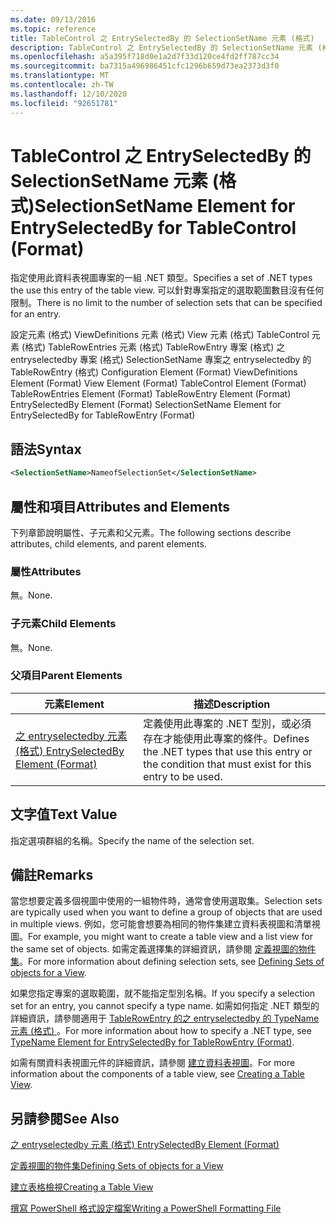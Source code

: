 ```yaml
---
ms.date: 09/13/2016
ms.topic: reference
title: TableControl 之 EntrySelectedBy 的 SelectionSetName 元素 (格式)
description: TableControl 之 EntrySelectedBy 的 SelectionSetName 元素 (格式)
ms.openlocfilehash: a5a395f718d0e1a2d7f33d120ce4fd2ff787cc34
ms.sourcegitcommit: ba7315a496986451cfc1296b659d73ea2373d3f0
ms.translationtype: MT
ms.contentlocale: zh-TW
ms.lasthandoff: 12/10/2020
ms.locfileid: "92651781"
---
```

# <a name="selectionsetname-element-for-entryselectedby-for-tablecontrol-format"></a><span data-ttu-id="af075-103">TableControl 之 EntrySelectedBy 的 SelectionSetName 元素 (格式)</span><span class="sxs-lookup"><span data-stu-id="af075-103">SelectionSetName Element for EntrySelectedBy for TableControl (Format)</span></span>

<span data-ttu-id="af075-104">指定使用此資料表視圖專案的一組 .NET 類型。</span><span class="sxs-lookup"><span data-stu-id="af075-104">Specifies a set of .NET types the use this entry of the table view.</span></span> <span data-ttu-id="af075-105">可以針對專案指定的選取範圍數目沒有任何限制。</span><span class="sxs-lookup"><span data-stu-id="af075-105">There is no limit to the number of selection sets that can be specified for an entry.</span></span>

<span data-ttu-id="af075-106">設定元素 (格式) ViewDefinitions 元素 (格式) View 元素 (格式) TableControl 元素 (格式) TableRowEntries 元素 (格式) TableRowEntry 專案 (格式) 之 entryselectedby 專案 (格式) SelectionSetName 專案之 entryselectedby 的 TableRowEntry (格式) </span><span class="sxs-lookup"><span data-stu-id="af075-106">Configuration Element (Format) ViewDefinitions Element (Format) View Element (Format) TableControl Element (Format) TableRowEntries Element (Format) TableRowEntry Element (Format) EntrySelectedBy Element (Format) SelectionSetName Element for EntrySelectedBy for TableRowEntry (Format)</span></span>

## <a name="syntax"></a><span data-ttu-id="af075-107">語法</span><span class="sxs-lookup"><span data-stu-id="af075-107">Syntax</span></span>

```xml
<SelectionSetName>NameofSelectionSet</SelectionSetName>
```

## <a name="attributes-and-elements"></a><span data-ttu-id="af075-108">屬性和項目</span><span class="sxs-lookup"><span data-stu-id="af075-108">Attributes and Elements</span></span>

<span data-ttu-id="af075-109">下列章節說明屬性、子元素和父元素。</span><span class="sxs-lookup"><span data-stu-id="af075-109">The following sections describe attributes, child elements, and parent elements.</span></span>

### <a name="attributes"></a><span data-ttu-id="af075-110">屬性</span><span class="sxs-lookup"><span data-stu-id="af075-110">Attributes</span></span>

<span data-ttu-id="af075-111">無。</span><span class="sxs-lookup"><span data-stu-id="af075-111">None.</span></span>

### <a name="child-elements"></a><span data-ttu-id="af075-112">子元素</span><span class="sxs-lookup"><span data-stu-id="af075-112">Child Elements</span></span>

<span data-ttu-id="af075-113">無。</span><span class="sxs-lookup"><span data-stu-id="af075-113">None.</span></span>

### <a name="parent-elements"></a><span data-ttu-id="af075-114">父項目</span><span class="sxs-lookup"><span data-stu-id="af075-114">Parent Elements</span></span>

|<span data-ttu-id="af075-115">元素</span><span class="sxs-lookup"><span data-stu-id="af075-115">Element</span></span>|<span data-ttu-id="af075-116">描述</span><span class="sxs-lookup"><span data-stu-id="af075-116">Description</span></span>|
|-------------|-----------------|
|[<span data-ttu-id="af075-117">之 entryselectedby 元素 (格式) </span><span class="sxs-lookup"><span data-stu-id="af075-117">EntrySelectedBy Element (Format)</span></span>](./entryselectedby-element-for-tablerowentry-for-tablecontrol-format.md)|<span data-ttu-id="af075-118">定義使用此專案的 .NET 型別，或必須存在才能使用此專案的條件。</span><span class="sxs-lookup"><span data-stu-id="af075-118">Defines the .NET types that use this entry or the condition that must exist for this entry to be used.</span></span>|

## <a name="text-value"></a><span data-ttu-id="af075-119">文字值</span><span class="sxs-lookup"><span data-stu-id="af075-119">Text Value</span></span>

<span data-ttu-id="af075-120">指定選項群組的名稱。</span><span class="sxs-lookup"><span data-stu-id="af075-120">Specify the name of the selection set.</span></span>

## <a name="remarks"></a><span data-ttu-id="af075-121">備註</span><span class="sxs-lookup"><span data-stu-id="af075-121">Remarks</span></span>

<span data-ttu-id="af075-122">當您想要定義多個視圖中使用的一組物件時，通常會使用選取集。</span><span class="sxs-lookup"><span data-stu-id="af075-122">Selection sets are typically used when you want to define a group of objects that are used in multiple views.</span></span> <span data-ttu-id="af075-123">例如，您可能會想要為相同的物件集建立資料表視圖和清單視圖。</span><span class="sxs-lookup"><span data-stu-id="af075-123">For example, you might want to create a table view and a list view for the same set of objects.</span></span> <span data-ttu-id="af075-124">如需定義選擇集的詳細資訊，請參閱 [定義視圖的物件集](./defining-selection-sets.md)。</span><span class="sxs-lookup"><span data-stu-id="af075-124">For more information about defining selection sets, see [Defining Sets of objects for a View](./defining-selection-sets.md).</span></span>

<span data-ttu-id="af075-125">如果您指定專案的選取範圍，就不能指定型別名稱。</span><span class="sxs-lookup"><span data-stu-id="af075-125">If you specify a selection set for an entry, you cannot specify a type name.</span></span> <span data-ttu-id="af075-126">如需如何指定 .NET 類型的詳細資訊，請參閱適用于 [TableRowEntry 的之 entryselectedby 的 TypeName 元素 (格式) ](./typename-element-for-entryselectedby-for-tablecontrol-format.md)。</span><span class="sxs-lookup"><span data-stu-id="af075-126">For more information about how to specify a .NET type, see [TypeName Element for EntrySelectedBy for TableRowEntry (Format)](./typename-element-for-entryselectedby-for-tablecontrol-format.md).</span></span>

<span data-ttu-id="af075-127">如需有關資料表視圖元件的詳細資訊，請參閱 [建立資料表視圖](./creating-a-table-view.md)。</span><span class="sxs-lookup"><span data-stu-id="af075-127">For more information about the components of a table view, see [Creating a Table View](./creating-a-table-view.md).</span></span>

## <a name="see-also"></a><span data-ttu-id="af075-128">另請參閱</span><span class="sxs-lookup"><span data-stu-id="af075-128">See Also</span></span>

[<span data-ttu-id="af075-129">之 entryselectedby 元素 (格式) </span><span class="sxs-lookup"><span data-stu-id="af075-129">EntrySelectedBy Element (Format)</span></span>](./entryselectedby-element-for-tablerowentry-for-tablecontrol-format.md)

[<span data-ttu-id="af075-130">定義視圖的物件集</span><span class="sxs-lookup"><span data-stu-id="af075-130">Defining Sets of objects for a View</span></span>](./defining-selection-sets.md)

[<span data-ttu-id="af075-131">建立表格檢視</span><span class="sxs-lookup"><span data-stu-id="af075-131">Creating a Table View</span></span>](./creating-a-table-view.md)

[<span data-ttu-id="af075-132">撰寫 PowerShell 格式設定檔案</span><span class="sxs-lookup"><span data-stu-id="af075-132">Writing a PowerShell Formatting File</span></span>](./writing-a-powershell-formatting-file.md)
